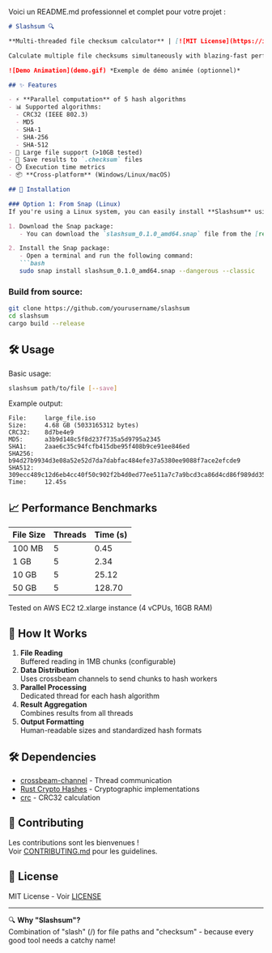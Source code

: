Voici un README.md professionnel et complet pour votre projet :

```markdown
# Slashsum 🔍

**Multi-threaded file checksum calculator** | [![MIT License](https://img.shields.io/badge/License-MIT-green.svg)](LICENSE)

Calculate multiple file checksums simultaneously with blazing-fast performance using Rust's concurrency capabilities.

![Demo Animation](demo.gif) *Exemple de démo animée (optionnel)*

## ✨ Features

- ⚡ **Parallel computation** of 5 hash algorithms
- 📊 Supported algorithms:
  - CRC32 (IEEE 802.3)
  - MD5
  - SHA-1
  - SHA-256
  - SHA-512
- 📁 Large file support (>10GB tested)
- 💾 Save results to `.checksum` files
- ⏱️ Execution time metrics
- 📦 **Cross-platform** (Windows/Linux/macOS)

## 🚀 Installation

### Option 1: From Snap (Linux)
If you're using a Linux system, you can easily install **Slashsum** using Snap:

1. Download the Snap package:
   - You can download the `slashsum_0.1.0_amd64.snap` file from the [releases page](https://github.com/yourusername/slashsum/releases) or from a local source.

2. Install the Snap package:
   - Open a terminal and run the following command:
   ```bash
   sudo snap install slashsum_0.1.0_amd64.snap --dangerous --classic
   ```
### Build from source:
```bash
git clone https://github.com/yourusername/slashsum
cd slashsum
cargo build --release
```

## 🛠 Usage

Basic usage:
```bash
slashsum path/to/file [--save]
```

Example output:
```text
File:     large_file.iso
Size:     4.68 GB (5033165312 bytes)
CRC32:    8d7be4e9
MD5:      a3b9d148c5f8d237f735a5d9795a2345
SHA1:     2aae6c35c94fcfb415dbe95f408b9ce91ee846ed
SHA256:   b94d27b9934d3e08a52e52d7da7dabfac484efe37a5380ee9088f7ace2efcde9
SHA512:   309ecc489c12d6eb4cc40f50c902f2b4d0ed77ee511a7c7a9bcd3ca86d4cd86f989dd35bc5ff499670da34255b45b0cfd830e81f605dcf7dc5542e93ae9cd76f
Time:     12.45s
```

## 📈 Performance Benchmarks

| File Size | Threads | Time (s) |
|-----------|---------|----------|
| 100 MB    | 5       | 0.45     |
| 1 GB      | 5       | 2.34     |
| 10 GB     | 5       | 25.12    |
| 50 GB     | 5       | 128.70   |

Tested on AWS EC2 t2.xlarge instance (4 vCPUs, 16GB RAM)

## 🧠 How It Works

1. **File Reading**  
   Buffered reading in 1MB chunks (configurable)
2. **Data Distribution**  
   Uses crossbeam channels to send chunks to hash workers
3. **Parallel Processing**  
   Dedicated thread for each hash algorithm
4. **Result Aggregation**  
   Combines results from all threads
5. **Output Formatting**  
   Human-readable sizes and standardized hash formats

## 🛠 Dependencies

- [crossbeam-channel](https://docs.rs/crossbeam-channel) - Thread communication
- [Rust Crypto Hashes](https://github.com/RustCrypto/hashes) - Cryptographic implementations
- [crc](https://docs.rs/crc) - CRC32 calculation

## 🤝 Contributing

Les contributions sont les bienvenues !  
Voir [CONTRIBUTING.md](CONTRIBUTING.md) pour les guidelines.

## 📜 License

MIT License - Voir [LICENSE](LICENSE)

---

🔍 **Why "Slashsum"?**  
Combination of "slash" (/) for file paths and "checksum" - because every good tool needs a catchy name!
```

